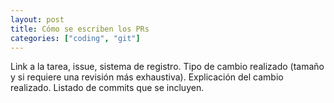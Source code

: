 ```yaml
---
layout: post
title: Cómo se escriben los PRs
categories: ["coding", "git"]
---
```


Link a la tarea, issue, sistema de registro.<!--more-->
Tipo de cambio realizado (tamaño y si requiere una revisión más exhaustiva).
Explicación del cambio realizado.
Listado de commits que se incluyen.
